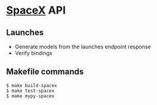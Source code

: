 # [SpaceX](https://github.com/r-spacex/SpaceX-API) API


## Launches

- Generate models from the launches endpoint response
- Verify bindings


## Makefile commands

```console
$ make build-spacex
$ make test-spacex
$ make mypy-spacex
```
